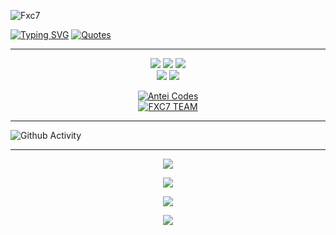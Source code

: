 ![Fxc7](https://cardivo.vercel.app/api?name=Farhannnnn&description=Hi,%20i%27m%20Farhan%20and%20i%27m%20just%20a%20newbie%20programmer%20Nice%20to%20meet%20you%20%F0%9F%91%8B&image=https://api-xcoders.xyz/images/farhan.png&backgroundColor=%23ecf0f1&instagram=only_fxc7&github=FarhanXC7&site=https://api-xcoders.xyz&iconColor=%23595959&fontColor=%23595959&pattern=ticTacToe&colorPattern=%23eaeaea&opacity=1)


[![Typing SVG](http://readme-typing-svg.herokuapp.com?size=30&font=Caveat&color=%ffffff&center=true&vCenter=true&lines=Ahmad+Farhan.;18+Tahun;Banyuwangi,+Jawa+Timur)](https://git.io/typing-svg)
[![Quotes](http://readme-typing-svg.herokuapp.com?size=20&font=Caveat&color=%ffffff&center=true&vCenter=true&lines=Aku+Hanya+Hanya+Menghilang+Dari+Kehidupanmu;Tidak+Untuk+Melupakanmu.;Apalagi+Berhenti+Mencintaimu;😊😊😊)](https://git.io/typing-svg)

___

<p align="center">
  <img src="https://img.shields.io/badge/-JavaScript-black?style=flat-square&logo=javascript" />
  <img src="https://img.shields.io/badge/-Github-black?style=flat-square&logo=github" />
  <img src="https://img.shields.io/badge/-nodeJS-black?style=flat-square&logo=Node.js" /><br>
  <img src="https://img.shields.io/badge/-Git-black?style=flat-square&logo=git" />
  <img src="https://img.shields.io/badge/-Css-black?style=flat-square&logo=css3&logoColor=aqua" /> <br>
</p>

<p align="center">
<a target="_blank" href="https://antei.codes/"><img alt="Antei Codes" src="https://img.shields.io/badge/ANTEI CODES%20-%23121011.svg?&style=for-the-badge&logo=linux&logoColor=red"></a><br>
<a target="_blank" href="https://api-xcoders.xyz/"><img alt="FXC7 TEAM" src="https://img.shields.io/badge/XCODERS TEAM%20-%23121011.svg?&style=for-the-badge&logo=ubuntu&logoColor=white"></a>
</p>

___

![Github Activity](https://metrics.lecoq.io/FarhanXC7?template=classic&repositories.forks=true&languages=1&languages.colors=github&languages.threshold=0%25&config.timezone=Asia%2FJakarta)
___

<p align="center">
  <a href="https://github.com/FarhanXC7"><img src="https://github-readme-stats.vercel.app/api?username=FarhanXC7&theme=tokyonight&show_icons=true" /></a>
</p>

<p align="center">
  <a href="https://github.com/FarhanXC7"><img src="https://github-readme-streak-stats.herokuapp.com?user=FarhanXC7&theme=tokyonight&hide_border=false&properties=background&border=%239611C5FF" /><a>
</p>
  
<p align="center">
  <a href="https://github.com/FarhanXC7"><img src="https://github-readme-stats.vercel.app/api/top-langs?username=FarhanXC7&theme=tokyonight&layout=compact" /></a>
</p>
  
<p align="center">
  <a href="https://github.com/FarhanXC7"><img src="https://github-profile-trophy.vercel.app/?username=FarhanXC7&theme=radical&margin-w=20&no-bg=true&no-frame=false" /><a>
</p>
